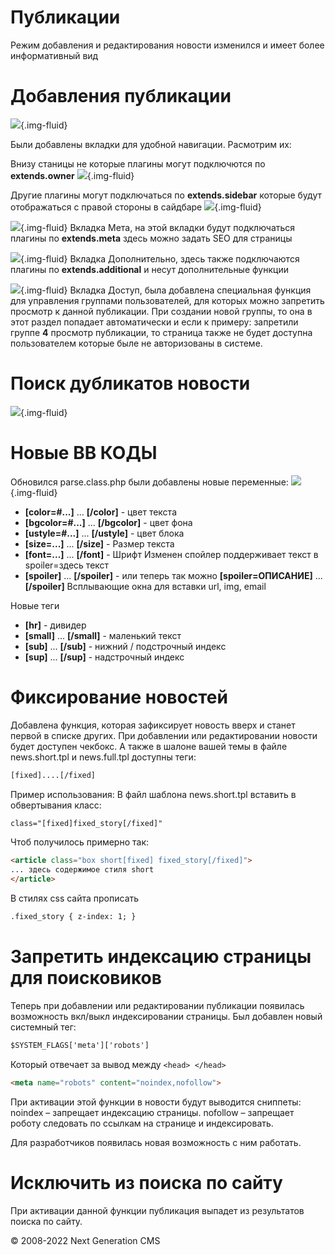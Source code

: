 Публикации
============================

Режим добавления и редактирования новости изменился и имеет более информативный вид

# Добавления публикации
![](images/history/public_1.jpg){.img-fluid}

Были добавлены вкладки для удобной навигации. Расмотрим их:

Внизу станицы не которые плагины могут подключются по **extends.owner**
![](images/history/public_1.0.jpg){.img-fluid}

Другие плагины могут подключаться по **extends.sidebar** которые будут отображаться с правой стороны в сайдбаре
![](images/history/public_1.00.jpg){.img-fluid}

![](images/history/public_1.1.jpg){.img-fluid}
Вкладка Мета, на этой вкладки будут подключаться плагины по **extends.meta** здесь можно задать SEO для страницы

![](images/history/public_1.2.jpg){.img-fluid}
Вкладка Дополнительно, здесь также подключаются плагины по **extends.additional** и несут дополнительные функции

![](images/history/public_1.3.jpg){.img-fluid}
Вкладка Доступ, была добавлена специальная функция для управления группами пользователей, для которых можно запретить просмотр к данной публикации.
При создании новой группы, то она в этот раздел попадает автоматически и если к примеру: запретили группе **4** просмотр публикации, то страница также не будет доступна пользователем которые быле не авторизованы в системе.

# Поиск дубликатов новости
![](images/history/public_2.1.jpg){.img-fluid}

# Новые BB КОДЫ
Обновился parse.class.php были добавлены новые переменные:
![](images/history/public_2.2.jpg){.img-fluid}

-   **[color=#...]** ... **[/color]** - цвет текста
-   **[bgcolor=#...]** ... **[/bgcolor]** - цвет фона
-   **[ustyle=#...]** ... **[/ustyle]** - цвет блока
-   **[size=...]** ... **[/size]** - Размер текста
-   **[font=...]** ... **[/font]** - Шрифт
Изменен спойлер поддерживает текст в spoiler=здесь текст
-   **[spoiler]** ... **[/spoiler]** - или теперь так можно **[spoiler=ОПИСАНИЕ]** ... **[/spoiler]**
Всплывающие окна для вставки url, img, email

Новые теги
-   **[hr]** - дивидер
-   **[small]** ... **[/small]** - маленький текст
-   **[sub]** ... **[/sub]** - нижний / подстрочный индекс
-   **[sup]** ... **[/sup]** - надстрочный индекс

# Фиксирование новостей
Добавлена функция, которая зафиксирует новость вверх и станет первой в списке других. При добавлении или редактировании новости будет доступен чекбокс. 
А также в шалоне вашей темы в файле news.short.tpl и news.full.tpl доступны теги:
```html
[fixed]....[/fixed]
```
Пример использования:
В файл шаблона news.short.tpl вставить в обвертывания класс:
```html
class="[fixed]fixed_story[/fixed]"
```
Чтоб получилось примерно так:
```html
<article class="box short[fixed] fixed_story[/fixed]">
... здесь содержимое стиля short
</article>
```
В стилях css сайта прописать
```html
.fixed_story { z-index: 1; }
```

# Запретить индексацию страницы для поисковиков
Теперь при добавлении или редактировании публикации появилась возможность вкл/выкл индексировании страницы. Был добавлен новый системный тег:
```html
$SYSTEM_FLAGS['meta']['robots']
```
Который отвечает за вывод между ``` <head> </head> ```
```html
<meta name="robots" content="noindex,nofollow">
```
При активации этой функции в новости будут выводится сниппеты:
noindex – запрещает индексацию страницы.
nofollow – запрещает роботу следовать по ссылкам на странице и индексировать.

Для разработчиков появилась новая возможность с ним работать.

# Исключить из поиска по сайту
При активации данной функции публикация выпадет из результатов поиска по сайту.

© 2008-2022 Next Generation CMS
